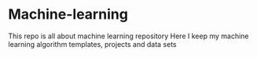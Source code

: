# Machine-learning

This repo is all about machine learning repository
Here I keep my machine learning algorithm templates, projects and data sets

